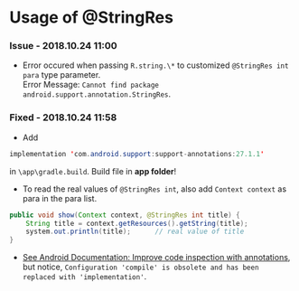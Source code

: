 Usage of @StringRes
===============================
### Issue - 2018.10.24 11:00
* Error occured when passing `R.string.\*` to customized `@StringRes int para` type parameter.  
Error Message: `Cannot find package android.support.annotation.StringRes`.


### Fixed - 2018.10.24 11:58
* Add
```java
implementation 'com.android.support:support-annotations:27.1.1'
```
in `\app\gradle.build`. Build file in **app folder**!
* To read the real values of `@StringRes int`, also add `Context context` as para in the para list.
```java
public void show(Context context, @StringRes int title) {
	String title = context.getResources().getString(title);
	system.out.println(title);		// real value of title
}
```
* [See Android Documentation: Improve code inspection with annotations](https://developer.android.com/studio/write/annotations?hl=zh-cn), but notice, `Configuration 'compile' is obsolete and has been replaced with 'implementation'`.
